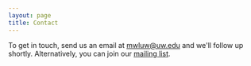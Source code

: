 ```yaml
---
layout: page
title: Contact
---
```


To get in touch, send us an email at <mwluw@uw.edu> and we'll follow up shortly.
Alternatively, you can join our
[mailing list](https://groups.google.com/forum/#!forum/machines-who-learn/join).
